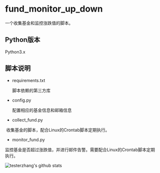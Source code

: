# fund_monitor_up_down

一个收集基金和监控涨跌值的脚本。



## Python版本

Python3.x



## 脚本说明

* requirements.txt

  脚本依赖的第三方库

* config.py

  配置相应的基金信息和邮箱信息

* collect_fund.py

​        收集基金的脚本，配合Linux的Crontab脚本定期执行。

* monitor_fund.py

​       监控基金是否超过涨跌值，并进行邮件告警。需要配合Linux的Crontab脚本定期执行。





![testerzhang's github stats](https://github-readme-stats.vercel.app/api?username=testerzhang&hide=contribs,prs)




